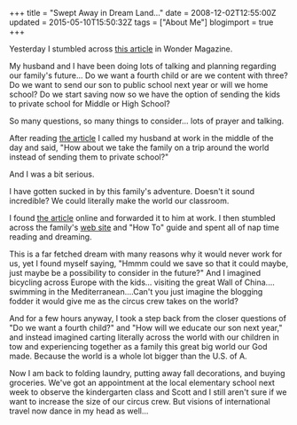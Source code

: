 +++
title = "Swept Away in Dream Land..."
date = 2008-12-02T12:55:00Z
updated = 2015-05-10T15:50:32Z
tags = ["About Me"]
blogimport = true 
+++

Yesterday I stumbled across [this article](http://wondertime.go.com/parent-to-parent/article/a-familys-year-abroad.html) in Wonder Magazine. 

My husband and I have been doing lots of talking and planning regarding our family's future... Do we want a fourth child or are we content with three?  Do we want to send our son to public school next year or will we home school?  Do we start saving now so we have the option of sending the kids to private school for Middle or High School?  

So many questions, so many things to consider... lots of prayer and talking.

After reading [the article](http://wondertime.go.com/parent-to-parent/article/a-familys-year-abroad.html) I called my husband at work in the middle of the day and said, "How about we take the family on a trip around the world instead of sending them to private school?"  

And I was a bit serious.

I have gotten sucked in by this family's adventure.  Doesn't it sound incredible?  We could literally make the world our classroom.  

I found [the article](http://wondertime.go.com/parent-to-parent/article/a-familys-year-abroad.html) online and forwarded it to him at work.  I then stumbled across the family's [web site](http://armageddonpills.com/How_To.html) and "How To" guide and spent all of nap time reading and dreaming.  

This is a far fetched dream with many reasons why it would never work for us, yet I found myself saying, "Hmmm  could we save so that it could maybe, just maybe be a possibility to consider in the future?" And I imagined bicycling across Europe with the kids... visiting the great Wall of China.... swimming in the Mediterranean....Can't you just imagine the blogging fodder it would give me as the circus crew takes on the world?

And for a few hours anyway, I took a step back from the closer questions of "Do we want a fourth child?" and "How will we educate our son next year," and instead imagined carting literally across the world with our children in tow and experiencing together as a family this great big world our God made.  Because the world is a whole lot bigger than the U.S. of A.  

Now I am back to folding laundry, putting away fall decorations, and buying groceries.  We've got an appointment at the local elementary school next week to observe the kindergarten class and Scott and I still aren't sure if we want to increase the size of our circus crew.  But visions of international travel now dance in my head as well...
